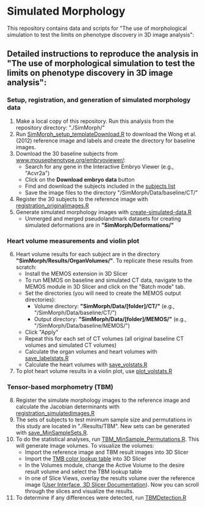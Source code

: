 # Simulated Morphology

This repository contains data and scripts for "The use of morphological simulation to test the limits on phenotype discovery in 3D image analysis": 

## Detailed instructions to reproduce the analysis in "The use of morphological simulation to test the limits on phenotype discovery in 3D image analysis":
### Setup, registration, and generation of simulated morphology data
1. Make a local copy of this repository. Run this analysis from the repository directory: "./SimMorph/"
2. Run [SimMorph_setup_templateDownload.R](https://github.com/raroston/SimMorph/blob/main/Scripts/setup_templateDownload.R) to download the Wong et al. (2012) reference image and labels and create the directory for baseline images.
3. Download the 30 baseline subjects from www.mousephenotype.org/embryoviewer/:
   - Search for any gene in the Interactive Embryo Viewer (e.g., "Acvr2a")
   - Click on the **Download embryo data** button
   - Find and download the subjects included in the [subjects list](https://github.com/raroston/SimulatedMorphology/blob/main/ProjectDesign/subjects.csv)
   - Save the image files to the directory "/SimMorph/Data/baseline/CT/"
4. Register the 30 subjects to the reference image with [registration_originalimages.R](https://github.com/raroston/SimMorph/blob/main/Scripts/registration_originalimages.R)
5. Generate simulated morphology images with [create-simulated-data.R](https://github.com/raroston/SimMorph/blob/main/Scripts/create-simulated-data.R)
   - Unmerged and merged pseudolandmark datasets for creating simulated deformations are in **"SimMorph/Deformations/"**

### Heart volume measurements and violin plot
6. Heart volume results for each subject are in the directory **"SimMorph/Results/OrganVolumes/"**. To replicate these results from scratch:
   - Install the MEMOS extension in 3D Slicer
   - To run MEMOS on baseline and simulated CT data, navigate to the MEMOS module in 3D Slicer and click on the "Batch mode" tab. 
   - Set the directories (you will need to create the MEMOS output directories):
     - Volume directory: **"SimMorph/Data/[folder]/CT/"** (e.g., "/SimMorph/Data/baseline/CT/")
     - Output directory: **"SimMorph/Data/[folder]/MEMOS/"** (e.g., "/SimMorph/Data/baseline/MEMOS/")
   - Click "Apply"
   - Repeat this for each set of CT volumes (all original baseline CT volumes and simulated CT volumes)
   - Calculate the organ volumes and heart volumes with [save_labelstats.R](https://github.com/raroston/SimMorph/blob/main/Scripts/save_labelstats.R)
   - Calculate the heart volumes with [save_volstats.R](https://github.com/raroston/SimMorph/blob/main/Scripts/save_volstats.R)
7. To plot heart volume results in a violin plot, use [plot_volstats.R](https://github.com/raroston/SimMorph/blob/main/Scripts/plot_volstats.R)

### Tensor-based morphometry (TBM)
8. Register the simulate morphology images to the reference image and calculate the Jacobian determinants with [registration_simulatedimages.R](https://github.com/raroston/SimMorph/blob/main/Scripts/registration_simulatedimages.R)
9. The sets of subjects to test minimum sample size and permutations in this study are located in "./Results/TBM". New sets can be generated with [save_MinSampleSets.R](https://github.com/raroston/SimMorph/blob/main/Scripts/save_MinSampleSets.R).
10. To do the statistical analyses, run [TBM_MinSample_Permutations.R](https://github.com/raroston/SimMorph/blob/main/Scripts/TBM_MinSample_Permutations.R). This will generate image volumes. To visualize the volumes:
    - Import the reference image and TBM result images into 3D Slicer
    - Import the [TMB color lookup table](https://github.com/raroston/SimMorph/blob/main/ProjectDesign/JacobianAnalysis.ctbl) into 3D Slicer
    - In the Volumes module, change the Active Volume to the desire result volume and select the TBM lookup table
    - In one of Slice Views, overlay the results volume over the reference image ([User Interface, 3D Slicer Documentation](https://slicer.readthedocs.io/en/latest/user_guide/user_interface.html#slice-view)). Now you can scroll through the slices and visualize the results.
11. To determine if any differences were detected, run [TBMDetection.R](https://github.com/raroston/SimMorph/blob/main/Scripts/TBMDetection.R)
